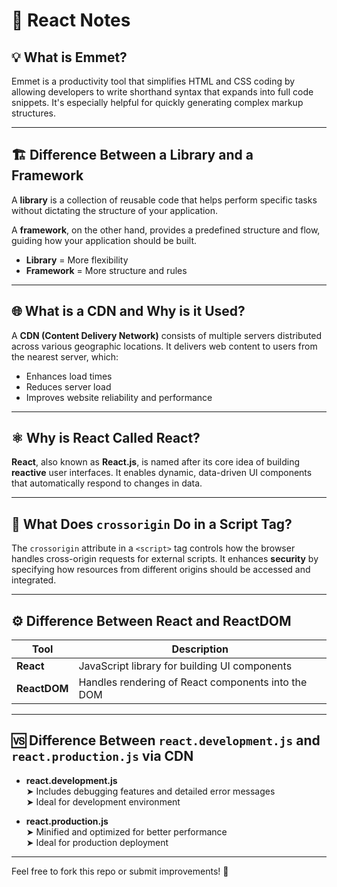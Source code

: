 # 📘 React Notes

## 💡 What is Emmet?
Emmet is a productivity tool that simplifies HTML and CSS coding by allowing developers to write shorthand syntax that expands into full code snippets. It's especially helpful for quickly generating complex markup structures.

---

## 🏗️ Difference Between a Library and a Framework
A **library** is a collection of reusable code that helps perform specific tasks without dictating the structure of your application.

A **framework**, on the other hand, provides a predefined structure and flow, guiding how your application should be built.

- **Library** = More flexibility  
- **Framework** = More structure and rules

---

## 🌐 What is a CDN and Why is it Used?
A **CDN (Content Delivery Network)** consists of multiple servers distributed across various geographic locations. It delivers web content to users from the nearest server, which:

- Enhances load times  
- Reduces server load  
- Improves website reliability and performance

---

## ⚛️ Why is React Called React?
**React**, also known as **React.js**, is named after its core idea of building **reactive** user interfaces. It enables dynamic, data-driven UI components that automatically respond to changes in data.

---

## 🔐 What Does `crossorigin` Do in a Script Tag?
The `crossorigin` attribute in a `<script>` tag controls how the browser handles cross-origin requests for external scripts. It enhances **security** by specifying how resources from different origins should be accessed and integrated.

---

## ⚙️ Difference Between React and ReactDOM

| Tool       | Description |
|------------|-------------|
| **React**  | JavaScript library for building UI components |
| **ReactDOM** | Handles rendering of React components into the DOM |

---

## 🆚 Difference Between `react.development.js` and `react.production.js` via CDN

- **react.development.js**  
  ➤ Includes debugging features and detailed error messages  
  ➤ Ideal for development environment

- **react.production.js**  
  ➤ Minified and optimized for better performance  
  ➤ Ideal for production deployment

---

Feel free to fork this repo or submit improvements! 🚀
